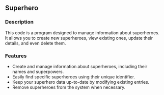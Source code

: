 ## Superhero

### Description

This code is a program designed to manage information about superheroes. It allows you to create new superheroes, view existing ones, update their details, and even delete them.

### Features

* Create and manage information about superheroes, including their names and superpowers.
* Easily find specific superheroes using their unique identifier.
* Keep your superhero data up-to-date by modifying existing entries.
* Remove superheroes from the system when necessary.
